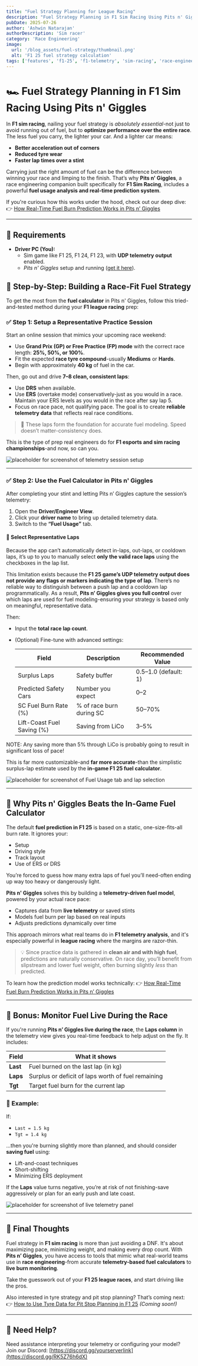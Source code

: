 ```yaml
---
title: "Fuel Strategy Planning for League Racing"
description: "Fuel Strategy Planning in F1 Sim Racing Using Pits n' Giggles"
pubDate: 2025-07-26
author: 'Ashwin Natarajan'
authorDescription: 'Sim racer'
category: 'Race Engineering'
image:
  url: '/blog_assets/fuel-strategy/thumbnail.png'
  alt: 'F1 25 fuel strategy calculation'
tags: ['features', 'f1-25', 'f1-telemetry', 'sim-racing', 'race-engineer', 'fuel-strategy']
---
```


# 🏎️ Fuel Strategy Planning in F1 Sim Racing Using Pits n' Giggles

In **F1 sim racing**, nailing your fuel strategy is *absolutely essential*-not just to avoid running out of fuel, but to **optimize performance over the entire race**. The less fuel you carry, the lighter your car. And a lighter car means:
- **Better acceleration out of corners**
- **Reduced tyre wear**
- **Faster lap times over a stint**

Carrying just the right amount of fuel can be the difference between winning your race and limping to the finish. That’s why **Pits n' Giggles**, a race engineering companion built specifically for **F1 Sim Racing**, includes a powerful **fuel usage analysis and real-time prediction system**.

If you're curious how this works under the hood, check out our deep dive:
👉 [How Real-Time Fuel Burn Prediction Works in Pits n’ Giggles](https://www.pitsngiggles.com/blog/fuel-burn-prediction)

---

## 🧰 Requirements

- **Driver PC (You):**
  - Sim game like F1 25, F1 24, F1 23, with **UDP telemetry output** enabled.
  - *Pits n' Giggles* setup and running ([get it here](/releases)).

## 🔧 Step-by-Step: Building a Race-Fit Fuel Strategy

To get the most from the **fuel calculator** in Pits n' Giggles, follow this tried-and-tested method during your **F1 league racing** prep:

### ✅ Step 1: Setup a Representative Practice Session

Start an online session that mimics your upcoming race weekend:
- Use **Grand Prix (GP) or Free Practice (FP) mode** with the correct race length: **25%, 50%, or 100%**.
- Fit the expected **race tyre compound**-usually **Mediums** or **Hards**.
- Begin with approximately **40 kg** of fuel in the car.

Then, go out and drive **7–8 clean, consistent laps**:
- Use **DRS** when available.
- Use **ERS** (overtake mode) conservatively-just as you would in a race. Maintain your ERS levels as you would in the race after say lap 5.
- Focus on race pace, not qualifying pace. The goal is to create **reliable telemetry data** that reflects real race conditions.

> 🧪 These laps form the foundation for accurate fuel modeling. Speed doesn’t matter-consistency does.

This is the type of prep real engineers do for **F1 esports and sim racing championships**-and now, so can you.

![placeholder for screenshot of telemetry session setup](/blog_assets/fuel-strategy/fuel-dashboard.png)

---

### ✅ Step 2: Use the Fuel Calculator in Pits n' Giggles

After completing your stint and letting Pits n’ Giggles capture the session’s telemetry:

1. Open the **Driver/Engineer View**.
2. Click your **driver name** to bring up detailed telemetry data.
3. Switch to the **“Fuel Usage”** tab.

#### 🧠 Select Representative Laps

Because the app can’t automatically detect in-laps, out-laps, or cooldown laps, it’s up to you to manually select **only the valid race laps** using the checkboxes in the lap list.

This limitation exists because the **F1 25 game’s UDP telemetry output does not provide any flags or markers indicating the type of lap**. There’s no reliable way to distinguish between a push lap and a cooldown lap programmatically. As a result, **Pits n’ Giggles gives you full control** over which laps are used for fuel modeling-ensuring your strategy is based only on meaningful, representative data.


Then:
- Input the **total race lap count**.
- (Optional) Fine-tune with advanced settings:

    | Field | Description | Recommended Value |
    |-------|-------------|-------------------|
    | Surplus Laps | Safety buffer | 0.5–1.0 (default: 1) |
    | Predicted Safety Cars | Number you expect | 0–2 |
    | SC Fuel Burn Rate (%) | % of race burn during SC | 50–70% |
    | Lift-Coast Fuel Saving (%) | Saving from LiCo | 3–5% |

NOTE: Any saving more than 5% through LiCo is probably going to result in significant loss of pace!

This is far more customizable-and **far more accurate**-than the simplistic surplus-lap estimate used by the **in-game F1 25 fuel calculator**.

![placeholder for screenshot of Fuel Usage tab and lap selection](/blog_assets/fuel-strategy/fuel-calc.png)

---

## 🧮 Why Pits n' Giggles Beats the In-Game Fuel Calculator

The default **fuel prediction in F1 25** is based on a static, one-size-fits-all burn rate. It ignores your:
- Setup
- Driving style
- Track layout
- Use of ERS or DRS

You’re forced to guess how many extra laps of fuel you’ll need-often ending up way too heavy or dangerously light.

**Pits n' Giggles** solves this by building a **telemetry-driven fuel model**, powered by your actual race pace:
- Captures data from **live telemetry** or saved stints
- Models fuel burn per lap based on real inputs
- Adjusts predictions dynamically over time

This approach mirrors what real teams do in **F1 telemetry analysis**, and it's especially powerful in **league racing** where the margins are razor-thin.

> 💡 Since practice data is gathered in **clean air and with high fuel**, predictions are naturally conservative. On race day, you’ll benefit from slipstream and lower fuel weight, often burning slightly *less* than predicted.

To learn how the prediction model works technically:
👉 [How Real-Time Fuel Burn Prediction Works in Pits n’ Giggles](https://www.pitsngiggles.com/blog/fuel-burn-prediction)

---

## 🎁 Bonus: Monitor Fuel Live During the Race

If you're running **Pits n’ Giggles live during the race**, the **Laps column** in the telemetry view gives you real-time feedback to help adjust on the fly. It includes:

| Field | What it shows |
|-------|----------------|
| **Last** | Fuel burned on the last lap (in kg) |
| **Laps** | Surplus or deficit of laps worth of fuel remaining |
| **Tgt** | Target fuel burn for the current lap |

### 🧠 Example:
If:
- `Last = 1.5 kg`
- `Tgt = 1.4 kg`

...then you're burning slightly more than planned, and should consider **saving fuel** using:
- Lift-and-coast techniques
- Short-shifting
- Minimizing ERS deployment

If the **Laps** value turns negative, you’re at risk of not finishing-save aggressively or plan for an early push and late coast.

![placeholder for screenshot of live telemetry panel](/blog_assets/fuel-strategy/fuel-live.png)

---

## 🏁 Final Thoughts

Fuel strategy in **F1 sim racing** is more than just avoiding a DNF. It's about maximizing pace, minimizing weight, and making every drop count. With **Pits n’ Giggles**, you have access to tools that mimic what real-world teams use in **race engineering**-from accurate **telemetry-based fuel calculators** to **live burn monitoring**.

Take the guesswork out of your **F1 25 league races**, and start driving like the pros.

Also interested in tyre strategy and pit stop planning? That’s coming next:
👉 [How to Use Tyre Data for Pit Stop Planning in F1 25](https://www.pitsngiggles.com/blog/tyre-strategy) *(Coming soon!)*

---

## 📣 Need Help?

Need assistance interpreting your telemetry or configuring your model?
Join our Discord: [https://discord.gg/yourserverlink](https://discord.gg/RK5Z76h6dX)
